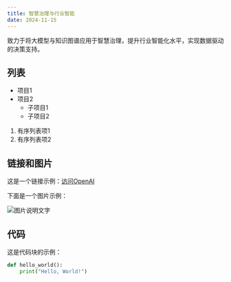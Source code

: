 ```yaml
---
title: 智慧治理与行业智能
date: 2024-11-15
---
```


致力于将大模型与知识图谱应用于智慧治理，提升行业智能化水平，实现数据驱动的决策支持。

<!--more-->

## 列表

- 项目1
- 项目2
  - 子项目1
  - 子项目2

1. 有序列表项1
2. 有序列表项2

## 链接和图片

这是一个链接示例：[访问OpenAI](https://www.openai.com)

下面是一个图片示例：

![图片说明文字](https://via.placeholder.com/150)

## 代码

这是代码块的示例：

```python
def hello_world():
    print("Hello, World!")